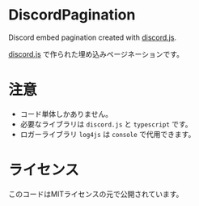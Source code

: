 # DiscordPagination
Discord embed pagination created with [discord.js](https://github.com/discordjs/discord.js).

[discord.js](https://github.com/discordjs/discord.js) で作られた埋め込みページネーションです。

# 注意
- コード単体しかありません。
- 必要なライブラリは `discord.js` と `typescript` です。
- ロガーライブラリ `log4js` は `console` で代用できます。

# ライセンス
このコードはMITライセンスの元で公開されています。
